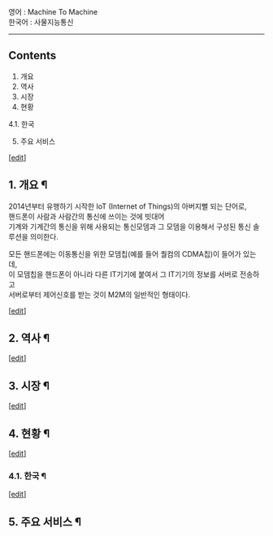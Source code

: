 영어 : Machine To Machine  
한국어 : 사물지능통신

* * *

## Contents

    

1. 개요 
2. 역사 
3. 시장 
4. 현황 
    

4.1. 한국

5. 주요 서비스 

[[edit](http://rigvedawiki.net/r1/wiki.php/M2M?action=edit&section=1)]

## 1. 개요 ¶

2014년부터 유행하기 시작한 IoT (Internet of Things)의 아버지뻘 되는 단어로,  
핸드폰이 사람과 사람간의 통신에 쓰이는 것에 빗대어  
기계와 기계간의 통신을 위해 사용되는 통신모뎀과 그 모뎀을 이용해서 구성된 통신 솔루션을 의미한다.

  

모든 핸드폰에는 이동통신을 위한 모뎀칩(예를 들어 퀄컴의 CDMA칩)이 들어가 있는데,  
이 모뎀칩을 핸드폰이 아니라 다른 IT기기에 붙여서 그 IT기기의 정보를 서버로 전송하고  
서버로부터 제어신호를 받는 것이 M2M의 일반적인 형태이다.

  

[[edit](http://rigvedawiki.net/r1/wiki.php/M2M?action=edit&section=2)]

## 2. 역사 ¶

  

[[edit](http://rigvedawiki.net/r1/wiki.php/M2M?action=edit&section=3)]

## 3. 시장 ¶

  

[[edit](http://rigvedawiki.net/r1/wiki.php/M2M?action=edit&section=4)]

## 4. 현황 ¶

  

[[edit](http://rigvedawiki.net/r1/wiki.php/M2M?action=edit&section=5)]

### 4.1. 한국 ¶

  

[[edit](http://rigvedawiki.net/r1/wiki.php/M2M?action=edit&section=6)]

## 5. 주요 서비스 ¶

  


